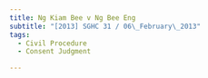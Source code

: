 ```yaml
---
title: Ng Kiam Bee v Ng Bee Eng
subtitle: "[2013] SGHC 31 / 06\_February\_2013"
tags:
  - Civil Procedure
  - Consent Judgment

---
```


